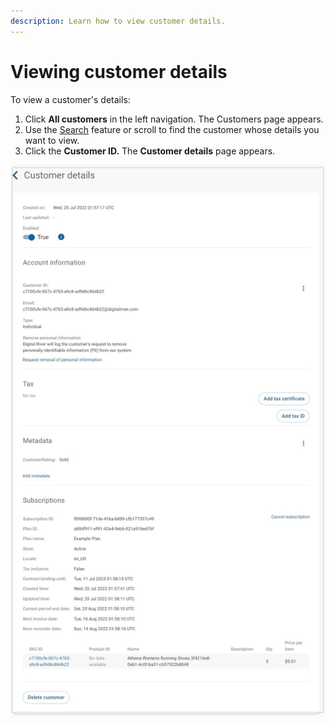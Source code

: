 ```yaml
---
description: Learn how to view customer details.
---
```


# Viewing customer details

To view a customer's details:

1. Click **All customers** in the left navigation. The Customers page appears.
2. Use the [Search](searching-for-customers.md) feature or scroll to find the customer whose details you want to view.
3. Click the **Customer ID.** The **Customer details** page appears.

![](<../../../.gitbook/assets/Customer details page with cancel subscription (2).png>)
